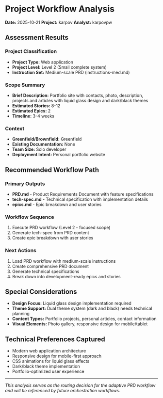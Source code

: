 # Project Workflow Analysis

**Date:** 2025-10-21
**Project:** karpov
**Analyst:** karpovpw

## Assessment Results

### Project Classification

- **Project Type:** Web application
- **Project Level:** Level 2 (Small complete system)
- **Instruction Set:** Medium-scale PRD (instructions-med.md)

### Scope Summary

- **Brief Description:** Portfolio site with contacts, photo, description, projects and articles with liquid glass design and dark/black themes
- **Estimated Stories:** 8-12
- **Estimated Epics:** 2
- **Timeline:** 3-4 weeks

### Context

- **Greenfield/Brownfield:** Greenfield
- **Existing Documentation:** None
- **Team Size:** Solo developer
- **Deployment Intent:** Personal portfolio website

## Recommended Workflow Path

### Primary Outputs

- **PRD.md** - Product Requirements Document with feature specifications
- **tech-spec.md** - Technical specification with implementation details
- **epics.md** - Epic breakdown and user stories

### Workflow Sequence

1. Execute PRD workflow (Level 2 - focused scope)
2. Generate tech-spec from PRD content
3. Create epic breakdown with user stories

### Next Actions

1. Load PRD workflow with medium-scale instructions
2. Create comprehensive PRD document
3. Generate technical specifications
4. Break down into development-ready epics and stories

## Special Considerations

- **Design Focus:** Liquid glass design implementation required
- **Theme Support:** Dual theme system (dark and black) needs technical planning
- **Content Types:** Portfolio projects, personal articles, contact information
- **Visual Elements:** Photo gallery, responsive design for mobile/tablet

## Technical Preferences Captured

- Modern web application architecture
- Responsive design for mobile-first approach
- CSS animations for liquid glass effects
- Dark/black theme implementation
- Portfolio-optimized user experience

---

_This analysis serves as the routing decision for the adaptive PRD workflow and will be referenced by future orchestration workflows._